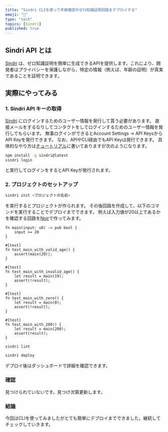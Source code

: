 ```yaml
---
title: "Sindri CLIを使って年齢確認のゼロ知識証明回路をデプロイする"
emoji: "🙆"
type: "tech"
topics: [Sindri]
published: true
---
```


## Sindri API とは

[Sindri](https://sindri.app/) は、ゼロ知識証明を簡単に生成できるAPIを提供します。これにより、開発者はプライバシーを保護しながら、特定の情報（例えば、年齢の証明）が真実であることを証明できます。

## 実際にやってみる

### 1. Sindri API キーの取得

[Sindri](https://sindri.app/) にログインするためのユーザー情報を発行して貰う必要があります。
直接メールをするなりしてコンタクトをしてログインするためのユーザー情報を発行してもらいます。
無事ログインができるとAccount Settings -> API KeysからAPI Keyを発行できます。
なお、APIやCLI経由でもAPI Keyは発行できます。
具体的なやり方は[チュートリアル](https://sindri.app/docs/getting-started/cli/)に書いてありますが次のようになります。

```bash
npm install -g sindri@latest
sindri login
```

と実行してログインをするとAPI Keyが発行されます。

### 2. プロジェクトのセットアップ

```bash
sindri init <プロジェクトの名前>
```

を実行するとプロジェクトが作られます。
その後回路を作成して、以下のコマンドを実行することでデプロイまでできます。
例えば入力値が20以上であるかを確認する回路を[Noir](https://noir-lang.org/)で作ってみます。

```noir
fn main(input: u8) -> pub bool {
    input >= 20
}

#[test]
fn test_main_with_valid_age() {
    assert(main(20));
}

#[test]
fn test_main_with_invalid_age() {
    let result = main(19);
    assert(!result);
}

#[test]
fn test_main_with_zero() {
    let result = main(0);
    assert(!result);
}

#[test]
fn test_main_with_200() {
    let result = main(200);
    assert(result);
}

```

```bash
sindri lint
```

```bash
sindri deploy
```

デプロイ後はダッシュボードで詳細を確認できます。

### 確認

見つけられていないです。見つけ次第更新します。

### 結論

今回はCLIを使ってみましたがとても簡単にデプロイまでできました。継続してチェックしていきます。
